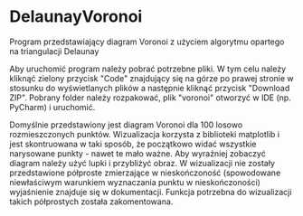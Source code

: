 # DelaunayVoronoi
Program przedstawiający diagram Voronoi z użyciem algorytmu opartego na triangulacji Delaunay

Aby uruchomić program należy pobrać potrzebne pliki. W tym celu należy kliknąć zielony przycisk "Code" znajdujący się na górze po prawej stronie w stosunku do wyświetlanych plików a następnie kliknąć przycisk "Download ZIP". Pobrany folder należy rozpakować, plik "voronoi" otworzyć w IDE (np. PyCharm) i uruchomić.

Domyślnie przedstawiony jest diagram Voronoi dla 100 losowo rozmieszczonych punktów. Wizualizacja korzysta z biblioteki matplotlib i jest skontruowana w taki sposób, że początkowo widać wszystkie narysowane punkty - nawet te mało ważne. Aby wyraźniej zobaczyć diagram należy użyć lupki i przybliżyć obraz.
W wizualizacji nie zostały przedstawione półproste zmierzające w nieskończoność (spowodowane niewłaściwym warunkiem wyznaczania punktu w nieskończoności) wyjaśnienie znajduje się w dokumentacji. Funkcja potrzebna do wizualizacji takich półprostych została zakomentowana.
